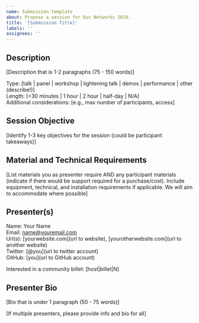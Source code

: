 ```yaml
---
name: Submission template
about: Propose a session for Our Networks 2019.
title: '[Submission Title]'
labels: ''
assignees: ''
---
```


## Description

[Description that is 1-2 paragraphs (75 - 150 words)]

Type: [talk | panel | workshop | lightening talk | demos | performance | other (describe!)]  
Length: [<30 minutes | 1 hour | 2 hour | half-day | N/A]  
Additional considerations: [e.g., max number of participants, access]  

## Session Objective

[Identify 1-3 key objectives for the session (could be participant takeaways)]

## Material and Technical Requirements

[List materials you as presenter require AND any participant materials (indicate if there would be support required for a purchase/cost). Include equipment, technical, and installation requirements if applicable. We will aim to accommodate where possible]

## Presenter(s)

Name: Your Name  
Email: name@youremail.com  
Url(s): [yourwebsite.com](url to website), [yourotherwebsite.com](url to another website)  
Twitter: [@you](url to twitter account)  
GitHub: [you](url to GitHub account)  

Interested in a community billet: [host|billet|N]

## Presenter Bio

[Bio that is under 1 paragraph (50 - 75 words)]


[If multiple presenters, please provide info and bio for all]
